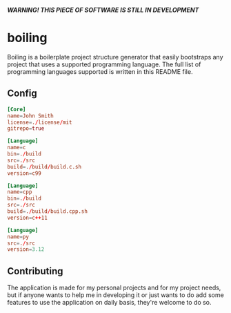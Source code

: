 ***WARNING! THIS PIECE OF SOFTWARE IS STILL IN DEVELOPMENT***
# boiling
Boiling is a boilerplate project structure generator that easily bootstraps any project that uses a supported programming language. The full list of programming languages supported is written in this README file.

## Config
```conf
[Core]
name=John Smith
license=./license/mit
gitrepo=true

[Language]
name=c
bin=./build
src=./src
build=./build/build.c.sh
version=c99

[Language]
name=cpp
bin=./build
src=./src
build=./build/build.cpp.sh
version=c++11

[Language]
name=py
src=./src
version=3.12
```

## Contributing
The application is made for my personal projects and for my project needs, but if anyone wants to help me in developing it or just wants to do add some features to use the application on daily basis, they're welcome to do so.
